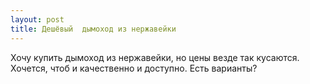 ```yaml
---
layout: post 
title: Дешёвый  дымоход из нержавейки 
--- 
```

Хочу купить  дымоход из нержавейки, но цены везде так кусаются. Хочется, чтоб и качественно и доступно. Есть варианты?